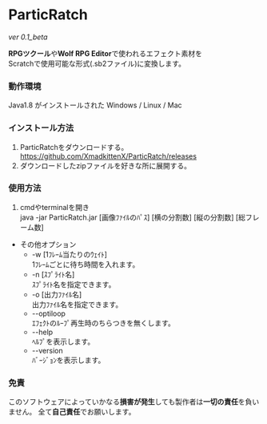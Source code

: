# **ParticRatch**
_ver 0.1_beta_

**RPGツクール**や**Wolf RPG Editor**で使われるエフェクト素材を  
Scratchで使用可能な形式(.sb2ファイル)に変換します。  

### 動作環境
Java1.8 がインストールされた Windows / Linux / Mac

### インストール方法
1. ParticRatchをダウンロードする。  
<https://github.com/XmadkittenX/ParticRatch/releases>
2. ダウンロードしたzipファイルを好きな所に展開する。

### 使用方法
1. cmdやterminalを開き  
java -jar ParticRatch.jar [画像ﾌｧｲﾙのﾊﾟｽ] [横の分割数] [縦の分割数] [総フレーム数]
* その他オプション
  * -w [1ﾌﾚｰﾑ当たりのｳｪｲﾄ]  
1ﾌﾚｰﾑごとに待ち時間を入れます。
  * -n [ｽﾌﾟﾗｲﾄ名]  
ｽﾌﾟﾗｲﾄ名を指定できます。
  * -o [出力ﾌｧｲﾙ名]  
出力ﾌｧｲﾙ名を指定できます。
  * --optiloop  
ｴﾌｪｸﾄのﾙｰﾌﾟ再生時のちらつきを無くします。
  * --help  
ﾍﾙﾌﾟを表示します。
  * --version  
ﾊﾞｰｼﾞｮﾝを表示します。

### 免責
このソフトウェアによっていかなる**損害が発生**しても製作者は**一切の責任**を負いません。
全て**自己責任**でお願いします。
